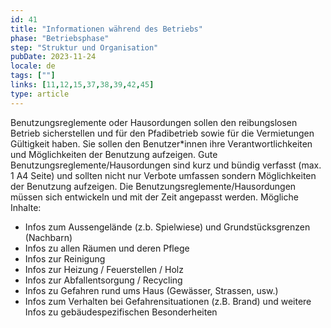 ```yaml
---
id: 41
title: "Informationen während des Betriebs"
phase: "Betriebsphase"
step: "Struktur und Organisation"
pubDate: 2023-11-24
locale: de
tags: [""]
links: [11,12,15,37,38,39,42,45]
type: article
---
```


Benutzungsreglemente oder Hausordungen sollen den reibungslosen Betrieb sicherstellen und für den Pfadibetrieb sowie für die Vermietungen Gültigkeit haben. Sie sollen den Benutzer*innen ihre Verantwortlichkeiten und Möglichkeiten der Benutzung aufzeigen. Gute Benutzungsreglemente/Hausordungen sind kurz und bündig verfasst (max. 1 A4 Seite) und sollten nicht nur Verbote umfassen sondern Möglichkeiten der Benutzung aufzeigen. Die Benutzungsreglemente/Hausordungen müssen sich entwickeln und mit der Zeit angepasst werden.
Mögliche Inhalte:
- Infos zum Aussengelände (z.b. Spielwiese) und Grundstücksgrenzen (Nachbarn)
- Infos zu allen Räumen und deren Pflege
- Infos zur Reinigung
- Infos zur Heizung / Feuerstellen / Holz
- Infos zur Abfallentsorgung / Recycling
- Infos zu Gefahren rund ums Haus (Gewässer, Strassen, usw.)
- Infos zum Verhalten bei Gefahrensituationen (z.B. Brand)
und weitere Infos zu gebäudespezifischen Besonderheiten
